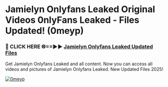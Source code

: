 # Jamielyn Onlyfans Leaked Original Videos 0nlyFans Leaked - Files Updated! (0meyp)

<h3>🔴 CLICK HERE 🌐==►► <a href="https://best4dudes.click/HH4t6V" rel="nofollow">Jamielyn Onlyfans Leaked Updated Files</a></h3>

Get Jamielyn Onlyfans Leaked and all content. Now you can access all videos and pictures of Jamielyn Onlyfans Leaked. New Updated Files 2025!

[![0meyp](https://github.com/user-attachments/assets/8c521d6e-e6e3-4a75-9320-d58ab9d79d5b)](https://best4dudes.click/HH4t6V)
